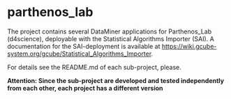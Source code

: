 # parthenos_lab
The project contains several DataMiner applications for Parthenos_Lab (d4science), deployable with the Statistical Algorithms Importer (SAI). A documentation 
for the SAI-deployment is available at https://wiki.gcube-system.org/gcube/Statistical_Algorithms_Importer. 

For details see the README.md of each sub-project, please. 

**Attention: 
Since the sub-project are developed and tested independently from each other, each project has a different version**  
